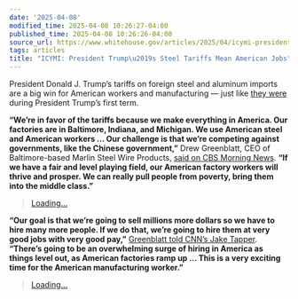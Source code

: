 ```yaml
---
date: '2025-04-08'
modified_time: 2025-04-08 10:26:27-04:00
published_time: 2025-04-08 10:26:26-04:00
source_url: https://www.whitehouse.gov/articles/2025/04/icymi-president-trumps-steel-tariffs-mean-american-jobs/
tags: articles
title: "ICYMI: President Trump\u2019s Steel Tariffs Mean American Jobs"
---
```

 
President Donald J. Trump’s tariffs on foreign steel and aluminum
imports are a big win for American workers and manufacturing — just like
[they
were](https://www.whitehouse.gov/articles/2025/04/tariffs-work-and-president-trumps-first-term-proves-it/)
during President Trump’s first term.

**“We’re in favor of the tariffs because we make everything in America.
Our factories are in Baltimore, Indiana, and Michigan. We use American
steel and American workers … Our challenge is that we’re competing
against governments, like the Chinese government,”** Drew Greenblatt,
CEO of Baltimore-based Marlin Steel Wire Products, [said on CBS Morning
News](https://x.com/RapidResponse47/status/1894045973225017530). **“If
we have a fair and level playing field, our American factory workers
will thrive and prosper. We can really pull people from poverty, bring
them into the middle
class.”**[](https://x.com/RapidResponse47/status/1894045973225017530)

> [Loading…](https://twitter.com/RapidResponse47/status/1894045973225017530)

**“Our goal is that we’re going to sell millions more dollars so we have
to hire many more people. If we do that, we’re going to hire them at
very good jobs with very good pay,”** [Greenblatt told CNN’s Jake
Tapper](https://x.com/RapidResponse47/status/1909360170934673653).
**“There’s going to be an overwhelming surge of hiring in America as
things level out, as American factories ramp up … This is a very
exciting time for the American manufacturing
worker.”**[](https://x.com/RapidResponse47/status/1909360170934673653)

> [Loading…](https://twitter.com/RapidResponse47/status/1909360170934673653)

